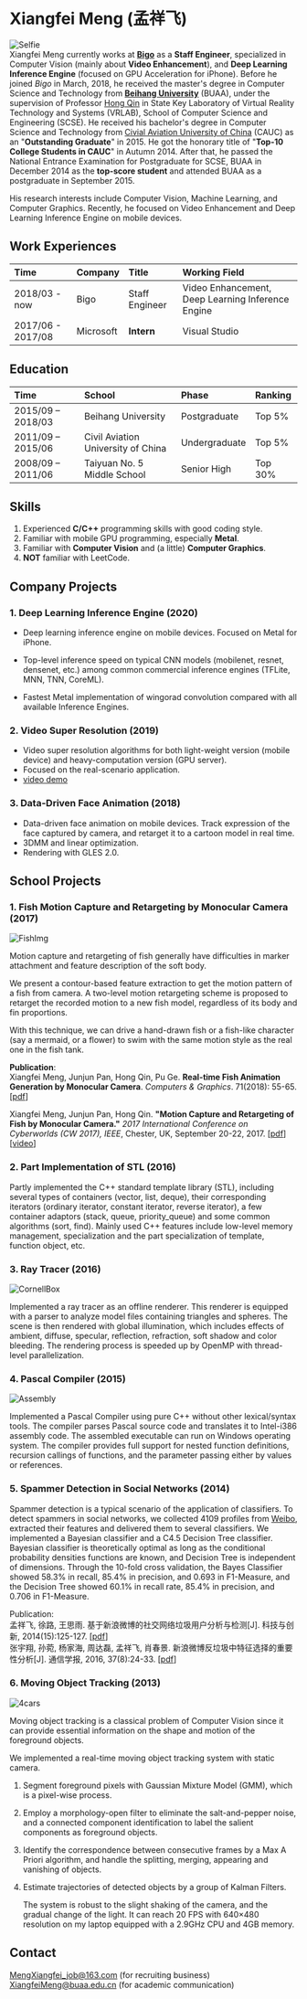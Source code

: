 # Xiangfei Meng (孟祥飞)

   ![Selfie](img/panorama.jpg)  
   Xiangfei Meng currently works at [**Bigo**](https://www.bigo.sg/) as a **Staff Engineer**, specialized in Computer Vision (mainly about **Video Enhancement**), and **Deep Learning Inference Engine** (focused on GPU Acceleration for iPhone). Before he joined *Bigo* in March, 2018, he received the master's degree in Computer Science and Technology from [**Beihang University**](http://www.buaa.edu.cn/) (BUAA), under the supervision of Professor [Hong Qin](https://www.cs.stonybrook.edu/people/faculty/HongQin) in State Key Laboratory of Virtual Reality Technology and Systems (VRLAB), School of Computer Science and Engineering (SCSE). He received his bachelor's degree in Computer Science and Technology from [Civial Aviation University of China](http://www.cauc.edu.cn/zh/) (CAUC) as an "**Outstanding Graduate**" in 2015. He got the honorary title of "**Top-10 College Students in CAUC**" in Autumn 2014. After that, he passed the National Entrance Examination for Postgraduate for SCSE, BUAA in December 2014 as the **top-score student** and attended BUAA as a postgraduate in September 2015.

   His research interests include Computer Vision, Machine Learning, and Computer Graphics. Recently, he focused on Video Enhancement and Deep Learning Inference Engine on mobile devices.

## Work Experiences

| Time              | Company   | Title          | Working Field                                     |
| :---------------- | :-------- | :------------- | :------------------------------------------------ |
| 2018/03 - now     | Bigo      | Staff Engineer | Video Enhancement, Deep Learning Inference Engine |
| 2017/06 - 2017/08 | Microsoft | **Intern**     | Visual Studio                                     |

## Education

| Time              | School                             | Phase         | Ranking |
| :---------------- | :--------------------------------- | :------------ | :------ |
| 2015/09 – 2018/03 | Beihang University                 | Postgraduate  | Top 5%  |
| 2011/09 – 2015/06 | Civil Aviation University of China | Undergraduate | Top 5%  |
| 2008/09 – 2011/06 | Taiyuan No. 5 Middle School        | Senior High   | Top 30% |

## Skills
1. Experienced **C/C++** programming skills with good coding style.
2. Familiar with mobile GPU programming, especially **Metal**.
3. Familiar with **Computer Vision** and (a little) **Computer Graphics**.
4. **NOT** familiar with LeetCode.

## Company Projects

### 1. Deep Learning Inference Engine (2020)

- Deep learning inference engine on mobile devices. Focused on Metal for iPhone.


- Top-level inference speed on typical CNN models (mobilenet, resnet, densenet, etc.) among common commercial inference engines (TFLite, MNN, TNN, CoreML).


- Fastest Metal implementation of wingorad convolution compared with all available Inference Engines.


### 2. Video Super Resolution (2019)

- Video super resolution algorithms for both light-weight version (mobile device) and heavy-computation version (GPU server).
- Focused on the real-scenario application.
- [video demo]()

### 3. Data-Driven Face Animation (2018)

- Data-driven face animation on mobile devices. Track expression of the face captured by camera, and retarget it to a cartoon model in real time.
- 3DMM and linear optimization.
- Rendering with GLES 2.0.

## School Projects

### 1. Fish Motion Capture and Retargeting by Monocular Camera (2017)
   ![FishImg](img/experimental_result.png)

   Motion capture and retargeting of fish generally have difficulties in marker attachment and feature description of the soft body. 

   We present a contour-based feature extraction to get the motion pattern of a fish from camera. A two-level motion retargeting scheme is proposed to retarget the recorded motion to a new fish model, regardless of its body and fin proportions.

   With this technique, we can drive a hand-drawn fish or a fish-like character (say a mermaid, or a flower) to swim with the same motion style as the real one in the fish tank.

   **Publication**:  
   Xiangfei Meng, Junjun Pan, Hong Qin, Pu Ge. **Real-time Fish Animation Generation by Monocular Camera**. *Computers & Graphics*. 71(2018): 55-65. [[pdf](paper/XiangfeiCAG.pdf)]

   Xiangfei Meng, Junjun Pan, Hong Qin. **"Motion Capture and Retargeting of Fish by Monocular Camera."** *2017 International Conference on Cyberworlds (CW 2017), IEEE*, Chester, UK, September 20-22, 2017. [[pdf](paper/XiangfeiCW2017.pdf)][[video](img/FishDemo.mp4)] 

### 2. Part Implementation of STL (2016)
   Partly implemented the C++ standard template library (STL), including several types of containers (vector, list, deque), their corresponding iterators (ordinary iterator, constant iterator, reverse iterator), a few container adaptors (stack, queue, priority_queue) and some common algorithms (sort, find). Mainly used C++ features include low-level memory management, specialization and the part specialization of template, function object, etc.

### 3. Ray Tracer (2016)
   ![CornellBox](img/CornellBox.png)

   Implemented a ray tracer as an offline renderer. This renderer is equipped with a parser to analyze model files containing triangles and spheres. The scene is then rendered with global illumination, which includes effects of ambient, diffuse, specular, reflection, refraction, soft shadow and color bleeding. The rendering process is speeded up by OpenMP with thread-level parallelization.

### 4. Pascal Compiler (2015)
   ![Assembly](img/assembly.png)

   Implemented a Pascal Compiler using pure C++ without other lexical/syntax tools. The compiler parses Pascal source code and translates it to Intel-i386 assembly code. The assembled executable can run on Windows operating system. The compiler provides full support for nested function definitions, recursion callings of functions, and the parameter passing either by values or references.

### 5. Spammer Detection in Social Networks (2014)

   Spammer detection is a typical scenario of the application of classifiers. To detect spammers in social networks, we collected 4109 profiles from [Weibo](http://weibo.com/), extracted their features and delivered them to several classifiers. We implemented a Bayesian classifier and a C4.5 Decision Tree classifier. Bayesian classifier is theoretically optimal as long as the conditional probability densities functions are known, and Decision Tree is independent of dimensions. Through the 10-fold cross validation, the Bayes Classifier showed 58.3% in recall, 85.4% in precision, and 0.693 in F1-Measure, and the Decision Tree showed 60.1% in recall rate, 85.4% in precision, and 0.706 in F1-Measure.

   Publication:  
   孟祥飞, 徐路, 王思雨. 基于新浪微博的社交网络垃圾用户分析与检测[J]. 科技与创新, 2014(15):125-127. [[pdf](paper/基于新浪微博的社交网络垃圾用户分析与检测.pdf)]  
   张宇翔, 孙菀, 杨家海, 周达磊, 孟祥飞, 肖春景. 新浪微博反垃圾中特征选择的重要性分析[J]. 通信学报, 2016, 37(8):24-33. [[pdf](paper/新浪微博反垃圾中特征选择的重要性分析.pdf)]

### 6. Moving Object Tracking (2013)
   ![4cars](img/4cars.png)

   Moving object tracking is a classical problem of Computer Vision since it can provide essential information on the shape and motion of the foreground objects.

   We implemented a real-time moving object tracking system with static camera.

1. Segment foreground pixels with Gaussian Mixture Model (GMM), which is a pixel-wise process.
2. Employ a morphology-open filter to eliminate the salt-and-pepper noise, and a connected component identification to label the salient components as foreground objects.
3. Identify the correspondence between consecutive frames by a Max A Priori algorithm, and handle the splitting, merging, appearing and vanishing of objects.
4. Estimate trajectories of detected objects by a group of Kalman Filters.

   The system is robust to the slight shaking of the camera, and the gradual change of the light. It can reach 20 FPS with 640×480 resolution on my laptop equipped with a 2.9GHz CPU and 4GB memory.

## Contact
[MengXiangfei_job@163.com](mailto:MengXiangfei_job@163.com) (for recruiting business)  
[XiangfeiMeng@buaa.edu.cn](mailto:XiangfeiMeng@buaa.edu.cn) (for academic communication)

